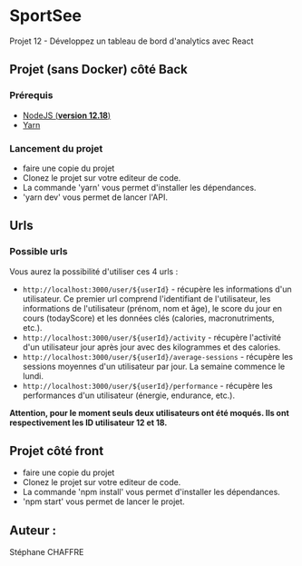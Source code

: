 # SportSee

Projet 12 - Développez un tableau de bord d'analytics avec React 

## Projet (**sans Docker**) côté Back

### Prérequis

- [NodeJS (**version 12.18**)](https://nodejs.org/en/)
- [Yarn](https://yarnpkg.com/)

### Lancement du projet

- faire une copie du projet
- Clonez le projet sur votre editeur de code.
- La commande 'yarn' vous permet d'installer les dépendances.
- 'yarn dev' vous permet de lancer l'API.

## Urls

### Possible urls

Vous aurez la possibilité d'utiliser ces 4 urls : 

- `http://localhost:3000/user/${userId}` - récupère les informations d'un utilisateur. Ce premier url comprend l'identifiant de l'utilisateur, les informations de l'utilisateur (prénom, nom et âge), le score du jour en cours (todayScore) et les données clés (calories, macronutriments, etc.).
- `http://localhost:3000/user/${userId}/activity` - récupère l'activité d'un utilisateur jour après jour avec des kilogrammes et des calories.
- `http://localhost:3000/user/${userId}/average-sessions` - récupère les sessions moyennes d'un utilisateur par jour. La semaine commence le lundi.
- `http://localhost:3000/user/${userId}/performance` - récupère les performances d'un utilisateur (énergie, endurance, etc.).


**Attention, pour le moment seuls deux utilisateurs ont été moqués. Ils ont respectivement les ID utilisateur 12 et 18.**

## Projet côté front

- faire une copie du projet
- Clonez le projet sur votre editeur de code.
- La commande 'npm install' vous permet d'installer les dépendances.
- 'npm start' vous permet de lancer le projet.

## Auteur :

Stéphane CHAFFRE
